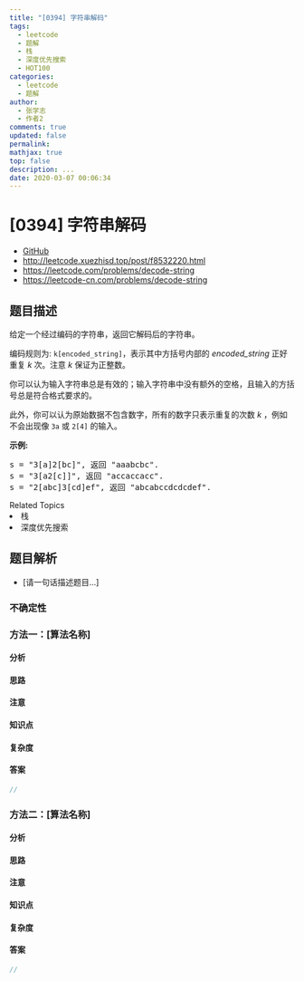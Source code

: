 ```yaml
---
title: "[0394] 字符串解码"
tags:
  - leetcode
  - 题解
  - 栈
  - 深度优先搜索
  - HOT100
categories:
  - leetcode
  - 题解
author:
  - 张学志
  - 作者2
comments: true
updated: false
permalink:
mathjax: true
top: false
description: ...
date: 2020-03-07 00:06:34
---
```



# [0394] 字符串解码
* [GitHub](https://github.com/algoboy101/LeetCodeCrowdsource/tree/master/_posts/QA/%5B0394%5D%20%E5%AD%97%E7%AC%A6%E4%B8%B2%E8%A7%A3%E7%A0%81.md)
* http://leetcode.xuezhisd.top/post/f8532220.html
* https://leetcode.com/problems/decode-string
* https://leetcode-cn.com/problems/decode-string


## 题目描述

<p>给定一个经过编码的字符串，返回它解码后的字符串。</p>

<p>编码规则为: <code>k[encoded_string]</code>，表示其中方括号内部的 <em>encoded_string</em> 正好重复 <em>k</em> 次。注意 <em>k</em> 保证为正整数。</p>

<p>你可以认为输入字符串总是有效的；输入字符串中没有额外的空格，且输入的方括号总是符合格式要求的。</p>

<p>此外，你可以认为原始数据不包含数字，所有的数字只表示重复的次数 <em>k</em> ，例如不会出现像&nbsp;<code>3a</code>&nbsp;或&nbsp;<code>2[4]</code>&nbsp;的输入。</p>

<p><strong>示例:</strong></p>

<pre>
s = &quot;3[a]2[bc]&quot;, 返回 &quot;aaabcbc&quot;.
s = &quot;3[a2[c]]&quot;, 返回 &quot;accaccacc&quot;.
s = &quot;2[abc]3[cd]ef&quot;, 返回 &quot;abcabccdcdcdef&quot;.
</pre>
<div><div>Related Topics</div><div><li>栈</li><li>深度优先搜索</li></div></div>


## 题目解析
* [请一句话描述题目...]

### 不确定性


### 方法一：[算法名称]

#### 分析

#### 思路

#### 注意

#### 知识点

#### 复杂度

#### 答案

```cpp
//
```


### 方法二：[算法名称]

#### 分析

#### 思路

#### 注意

#### 知识点

#### 复杂度

#### 答案

```cpp
//
```



